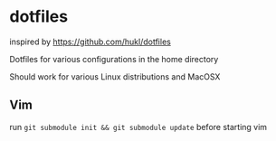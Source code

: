dotfiles
========

inspired by https://github.com/hukl/dotfiles


Dotfiles for various configurations in the home directory

Should work for various Linux distributions and MacOSX

## Vim
run ```git submodule init && git submodule update``` before starting vim
